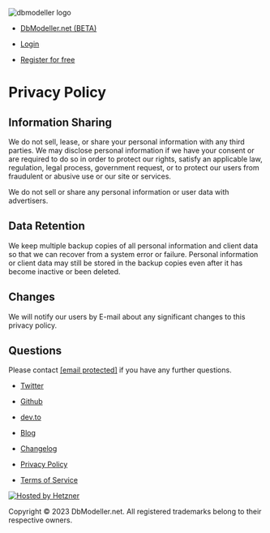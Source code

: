 ![dbmodeller logo](/logo-64.png)

* [DbModeller.net (BETA)](https://dbmodeller.net/)

* [Login](https://dbmodeller.net/login)
* [Register for free](https://dbmodeller.net/registrations/new)

Privacy Policy
==============

Information Sharing
-------------------

We do not sell, lease, or share your personal information with any third parties. We may disclose personal information if we have your consent or are required to do so in order to protect our rights, satisfy an applicable law, regulation, legal process, government request, or to protect our users from fraudulent or abusive use or our site or services.

We do not sell or share any personal information or user data with advertisers.

Data Retention
--------------

We keep multiple backup copies of all personal information and client data so that we can recover from a system error or failure. Personal information or client data may still be stored in the backup copies even after it has become inactive or been deleted.

Changes
-------

We will notify our users by E-mail about any significant changes to this privacy policy.

Questions
---------

Please contact [\[email protected\]](https://dbmodeller.net/cdn-cgi/l/email-protection) if you have any further questions.

  
  
  

* [Twitter](https://twitter.com/intent/follow?screen_name=DbModellerNet)
* [Github](https://github.com/dbmodeller-net)
* [dev.to](https://dev.to/dbmodeller)

* [Blog](https://dbmodeller.net/blog/)
* [Changelog](https://dbmodeller.net/changelog)
* [Privacy Policy](https://dbmodeller.net/privacy)
* [Terms of Service](https://dbmodeller.net/terms-of-service)

[![Hosted by Hetzner](/hosted-by-hetzner.png)](https://hetzner.cloud/?ref=sGE1MaNPLcIF)

Copyright © 2023 DbModeller.net. All registered trademarks belong to their respective owners.
